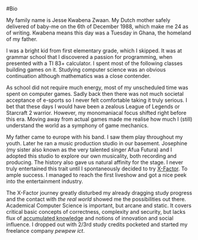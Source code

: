 #Bio

My family name is Jesse Kwabena Zwaan. My Dutch mother safely delivered of
baby-me on the 6th of December 1988, which make me 24 as of writing.
Kwabena means this day was a Tuesday in Ghana, the homeland of my father.

I was a bright kid from first elementary grade, which I skipped. It
was at grammar school that I discovered a passion for programming, when
presented with a TI 83+ calculator. I spent most of the following
classes building games on it. Studying computer science was an obvious
continuation although mathematics was a close contender.

As school did not require much energy, most of my unscheduled time was spent
on computer games. Sadly back then there was not much societal acceptance of
e-sports so I never felt comfortable taking it truly serious. I bet that these
days I would have been a zealous League of Legends or Starcraft 2 warrior.
However, my monomaniacal focus shifted right before this era. Moving away from
actual games made me realise how much I (still) understand the world as a symphony of game mechanics.

My father came to europe with his band. I saw them play throughout my youth.
Later he ran a music production studio in our basement. Josephine (my sister
also known as the very talented singer Afua Futura) and I adopted this studio
to explore our own musicality, both recording and producing. The history also
gave us natural affinity for the stage. I never truly entertained this
trait until I spontaneously decided to try [X-Factor][1]. To ample success.
I managed to reach the first liveshow and got a nice peek into the entertainment
industry.

The X-Factor journey greatly disturbed my already dragging study progress and
the contact with *the real world* showed me the possibilities out there.
Academical Computer Science is important, but arcane and static. It covers
critical basic concepts of correctness, complexity and security, but lacks flux
of <abbr title="For the true geeks, yes I did card games too. I was a fanatic Magic the Gathering player and competed in Nationals multiple times.">accumulated knowledge</abbr> and notions of innovation and social influence. I dropped out with 2/3rd study credits pocketed and started my freelance company *pewpew ict*.

 [1]: (http://www.youtube.com/watch?v=zSEMCb6DpZU&list=PL87E472931A2C3B15)


